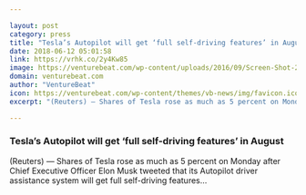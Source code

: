 ```yaml
---

layout: post
category: press
title: "Tesla’s Autopilot will get ‘full self-driving features’ in August"
date: 2018-06-12 05:01:58
link: https://vrhk.co/2y4Kw85
image: https://venturebeat.com/wp-content/uploads/2016/09/Screen-Shot-2016-09-14-at-9.19.38-PM.png?fit=1150%2C651&strip=all
domain: venturebeat.com
author: "VentureBeat"
icon: https://venturebeat.com/wp-content/themes/vb-news/img/favicon.ico
excerpt: "(Reuters) — Shares of Tesla rose as much as 5 percent on Monday after Chief Executive Officer Elon Musk tweeted that its Autopilot driver assistance system will get full self-driving features…"

---
```


### Tesla’s Autopilot will get ‘full self-driving features’ in August

(Reuters) — Shares of Tesla rose as much as 5 percent on Monday after Chief Executive Officer Elon Musk tweeted that its Autopilot driver assistance system will get full self-driving features…